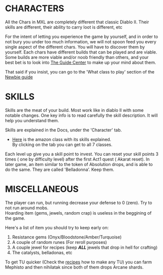 # CHARACTERS

All the Chars in MXL are completely different that classic Diablo II. Their skills are different, their ability to carry loot is different, etc

For the intent of letting you experience the game by yourself, and in order to not bury you under too much information, we will not spoon feed you every single aspect of the different chars. You will have to discover them by yourself. Each chars have different builds that can be played and are viable. Some builds are more viable and/or noob friendly than others, and your best bet is to look into [The Guide Center](https://forum.median-xl.com/viewforum.php?f=40) to make up your mind about them.

That said if you insist, you can go to the 'What class to play' section of the [Newbie guide](https://forum.median-xl.com/viewtopic.php?f=40&t=34407)

# SKILLS

Skills are the meat of your build. Most work like in diablo II with some notable changes. One key info is to read carefully the skill description. It will help you understand them.  

Skills are explained in the Docs, under the 'Character' tab.  
- [Here](https://docs.median-xl.com/doc/class/amazon) is the amazon class with its skills explained.  
By clicking on the tab you can get to all 7 classes. 

Each level up give you a skill point to invest. You can reset your skill points 3 times ( one by difficulty level) after the first Act1 quest ( Akarat reset). In later game, an item similar to the token of Absolution drops, and is able to do the same. They are called 'Belladonna'. Keep them.

# MISCELLANEOUS

The player can run, but running decrease your defense to 0 (zero). Try to not run around mobs.  
Hoarding item (gems, jewels, random crap) is useless in the beggining of the game.

Here's a list of item you should try to keep early on:  
1. Resistance gems (Onyx/Bloodstone/Amber/Turquoise)  
2. A couple of  random runes (For reroll purposes)  
3. A couple jewel for recipes (keep ***ALL*** jewels that drop in hell for crafting)  
4. The catalysts, belladonas, etc  

To get TU quicker (Check the [recipes](https://docs.median-xl.com/doc/items/cube) how to make any TU) you can farm Mephisto and then nihilatak since both of them drops Arcane shards.